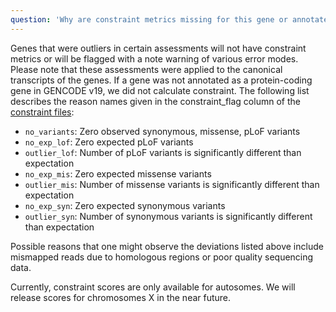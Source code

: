 ```yaml
---
question: 'Why are constraint metrics missing for this gene or annotated with a note?'
---
```


Genes that were outliers in certain assessments will not have constraint metrics or will be flagged with a note warning of various error modes. Please note that these assessments were applied to the canonical transcripts of the genes. If a gene was not annotated as a protein-coding gene in GENCODE v19, we did not calculate constraint. The following list describes the reason names given in the constraint_flag column of the [constraint files](/downloads#v4-constraint):

- `no_variants`: Zero observed synonymous, missense, pLoF variants
- `no_exp_lof`: Zero expected pLoF variants
- `outlier_lof`: Number of pLoF variants is significantly different than expectation
- `no_exp_mis`: Zero expected missense variants
- `outlier_mis`: Number of missense variants is significantly different than expectation
- `no_exp_syn`: Zero expected synonymous variants
- `outlier_syn`: Number of synonymous variants is significantly different than expectation

Possible reasons that one might observe the deviations listed above include mismapped reads due to homologous regions or poor quality sequencing data.

Currently, constraint scores are only available for autosomes. We will release scores for chromosomes X in the near future.
